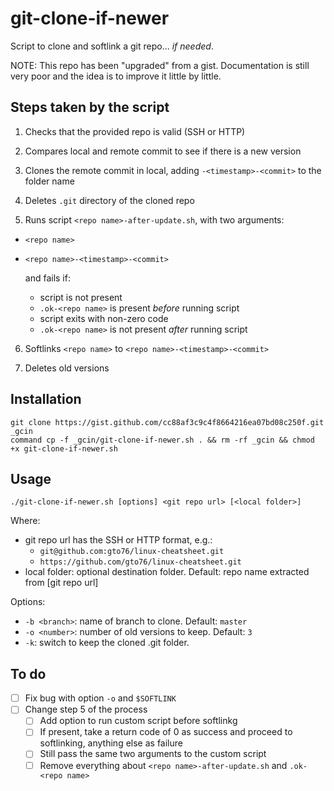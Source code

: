 # git-clone-if-newer
Script to clone and softlink a git repo... _if needed_.

NOTE: This repo has been "upgraded" from a gist. Documentation is still very poor and the idea is to improve it little by little.

## Steps taken by the script

1. Checks that the provided repo is valid (SSH or HTTP)

2. Compares local and remote commit to see if there is a new version

3. Clones the remote commit in local, adding `-<timestamp>-<commit>` to the folder name

4. Deletes `.git` directory of the cloned repo

5. Runs script `<repo name>-after-update.sh`, with two arguments:

  - `<repo name>`
  - `<repo name>-<timestamp>-<commit>`
  
     and fails if:
     - script is not present
     - `.ok-<repo name>` is present _before_ running script
     - script exits with non-zero code
     - `.ok-<repo name>` is not present _after_ running script

6. Softlinks `<repo name>` to `<repo name>-<timestamp>-<commit>`

7. Deletes old versions

## Installation
  
```
git clone https://gist.github.com/cc88af3c9c4f8664216ea07bd08c250f.git _gcin
command cp -f _gcin/git-clone-if-newer.sh . && rm -rf _gcin && chmod +x git-clone-if-newer.sh
```

## Usage

```
./git-clone-if-newer.sh [options] <git repo url> [<local folder>]
```

Where:

 - git repo url has the SSH or HTTP format, e.g.:
   - `git@github.com:gto76/linux-cheatsheet.git`
   - `https://github.com/gto76/linux-cheatsheet.git`
 - local folder: optional destination folder. Default: repo name extracted from [git repo url]

Options:
 - `-b <branch>`: name of branch to clone. Default: `master`
 - `-o <number>`: number of old versions to keep. Default: `3`
 - `-k`: switch to keep the cloned .git folder.

## To do

- [ ] Fix bug with option `-o` and `$SOFTLINK`
- [ ] Change step 5 of the process
  - [ ] Add option to run custom script before softlinkg
  - [ ] If present, take a return code of 0 as success and proceed to softlinking, anything else as failure
  - [ ] Still pass the same two arguments to the custom script
  - [ ] Remove everything about `<repo name>-after-update.sh` and `.ok-<repo name>`
